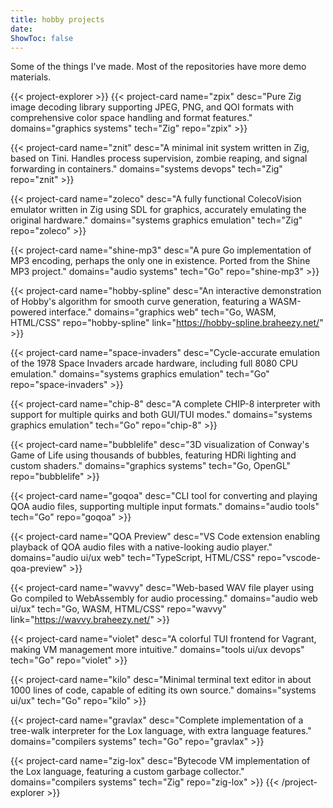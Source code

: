 ```yaml
---
title: hobby projects
date:
ShowToc: false
---
```


Some of the things I've made. Most of the repositories have more demo materials.

{{< project-explorer >}}
{{< project-card name="zpix" desc="Pure Zig image decoding library supporting JPEG, PNG, and QOI formats with comprehensive color space handling and format features." domains="graphics systems" tech="Zig" repo="zpix" >}}

{{< project-card name="znit" desc="A minimal init system written in Zig, based on Tini. Handles process supervision, zombie reaping, and signal forwarding in containers." domains="systems devops" tech="Zig" repo="znit" >}}

{{< project-card name="zoleco" desc="A fully functional ColecoVision emulator written in Zig using SDL for graphics, accurately emulating the original hardware." domains="systems graphics emulation" tech="Zig" repo="zoleco" >}}

{{< project-card name="shine-mp3" desc="A pure Go implementation of MP3 encoding, perhaps the only one in existence. Ported from the Shine MP3 project." domains="audio systems" tech="Go" repo="shine-mp3" >}}

{{< project-card name="hobby-spline" desc="An interactive demonstration of Hobby's algorithm for smooth curve generation, featuring a WASM-powered interface." domains="graphics web" tech="Go, WASM, HTML/CSS" repo="hobby-spline" link="https://hobby-spline.braheezy.net/" >}}

{{< project-card name="space-invaders" desc="Cycle-accurate emulation of the 1978 Space Invaders arcade hardware, including full 8080 CPU emulation." domains="systems graphics emulation" tech="Go" repo="space-invaders" >}}

{{< project-card name="chip-8" desc="A complete CHIP-8 interpreter with support for multiple quirks and both GUI/TUI modes." domains="systems graphics emulation" tech="Go" repo="chip-8" >}}

{{< project-card name="bubblelife" desc="3D visualization of Conway's Game of Life using thousands of bubbles, featuring HDRi lighting and custom shaders." domains="graphics systems" tech="Go, OpenGL" repo="bubblelife" >}}

{{< project-card name="goqoa" desc="CLI tool for converting and playing QOA audio files, supporting multiple input formats." domains="audio tools" tech="Go" repo="goqoa" >}}

{{< project-card name="QOA Preview" desc="VS Code extension enabling playback of QOA audio files with a native-looking audio player." domains="audio ui/ux web" tech="TypeScript, HTML/CSS" repo="vscode-qoa-preview" >}}

{{< project-card name="wavvy" desc="Web-based WAV file player using Go compiled to WebAssembly for audio processing." domains="audio web ui/ux" tech="Go, WASM, HTML/CSS" repo="wavvy" link="https://wavvy.braheezy.net/" >}}

{{< project-card name="violet" desc="A colorful TUI frontend for Vagrant, making VM management more intuitive." domains="tools ui/ux devops" tech="Go" repo="violet" >}}

{{< project-card name="kilo" desc="Minimal terminal text editor in about 1000 lines of code, capable of editing its own source." domains="systems ui/ux" tech="Go" repo="kilo" >}}

{{< project-card name="gravlax" desc="Complete implementation of a tree-walk interpreter for the Lox language, with extra language features." domains="compilers systems" tech="Go" repo="gravlax" >}}

{{< project-card name="zig-lox" desc="Bytecode VM implementation of the Lox language, featuring a custom garbage collector." domains="compilers systems" tech="Zig" repo="zig-lox" >}}
{{< /project-explorer >}}
